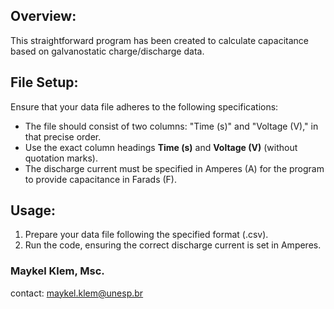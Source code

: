 ## Overview:

This straightforward program has been created to calculate capacitance based on galvanostatic charge/discharge data.

## File Setup:

Ensure that your data file adheres to the following specifications:

- The file should consist of two columns: "Time (s)" and "Voltage (V)," in that precise order.
- Use the exact column headings **Time (s)** and **Voltage (V)** (without quotation marks).
- The discharge current must be specified in Amperes (A) for the program to provide capacitance in Farads (F).

## Usage:

1. Prepare your data file following the specified format (.csv).
2. Run the code, ensuring the correct discharge current is set in Amperes.



### Maykel Klem, Msc.
contact: maykel.klem@unesp.br

